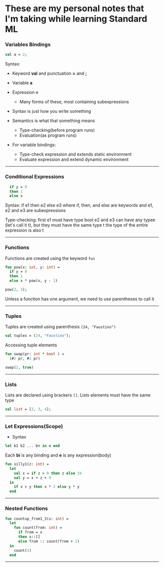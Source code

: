 # These are my personal notes that I'm taking while learning Standard ML


### Variables Bindings

```sml
val a = 2;
```

Syntax:
  - Keyword <b>val</b> and punctuation <b>=</b> and <b>;</b>
  - Variable <b>a</b>
  - Expression e
    - Many forms of these, most containing subexpressions

- Syntax is just how you write something

- Semantics is what that something means
  - Type-checking(before program runs)
  - Evaluation(as program runs)

- For variable bindings:
  - Type-check expression and extends static environment
  - Evaluate expression and extend dynamic environment

---------


### Conditional Expressions

```sml
  if y = 0
  then 1
  else x
```

Syntax:
  if e1 then e2 else e3
  where if, then, and else are keywords and e1, e2 and e3 are subexpressions

Type-checking:
  first e1 must have type bool
  e2 and e3 can have any typee (let's call it t), but they
  must have the same type t
  the type of the entire expression is also t

---------

### Functions

Functions are created using the keyword `fun`

```sml
fun pow(x: int, y: int) =
  if y = 0
  then 1
  else x * pow(x, y - 1)
```

```sml
pow(2, 3);
```
Unless a function has one argument, we need to use parentheses to call it

---------

### Tuples


Tuples are created using parenthesis `(24, "Faustino")`

```sml
val tuples = (24, "Faustino");
```

Accessing tuple elements

```sml
fun swap(pr: int * bool ) =
  (#2 pr, #1 pr)
```
```sml
swap(2, true)
```

---------

### Lists

Lists are declared using brackers `[]`. Lists elements must have the same type


```sml
val list = [2, 3, 4];
```


---------


### Let Expressions(Scope)

 - Syntax

```sml
let b1 b2 ... bn in e end
```

Each <b>bi</b> is any binding and <b>e</b> is any expression(body)

```sml
fun silly1(z: int) =
  let
    val x = if z > 0 then z else 34
    val y = x + z + 9
  in
    if x > y then x * 2 else y * y
  end
```

---------

### Nested Functions

```sml
fun countup_from1_3(x: int) =
  let
    fun count(from: int) =
      if from = x
      then x::[]
      else from :: count(from + 1)
  in
    count(1)
  end
```

---------
